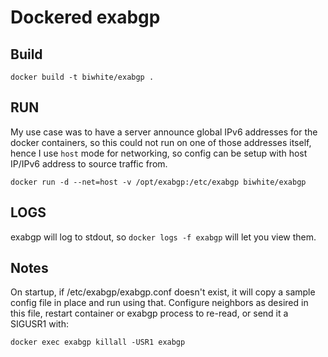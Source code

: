 # Dockered exabgp #

## Build ##

```
docker build -t biwhite/exabgp .
```

## RUN ##

My use case was to have a server announce global IPv6 addresses for the docker containers, so this could not run on one of those addresses itself, hence I use ```host``` mode for networking, so config can be setup with host IP/IPv6 address to source traffic from.
```
docker run -d --net=host -v /opt/exabgp:/etc/exabgp biwhite/exabgp
```

## LOGS ##

exabgp will log to stdout, so ```docker logs -f exabgp``` will let you view them.

## Notes ##

On startup, if /etc/exabgp/exabgp.conf doesn't exist, it will copy a sample config file in place and run using that.
Configure neighbors as desired in this file, restart container or exabgp process to re-read, or send it a SIGUSR1 with:
```
docker exec exabgp killall -USR1 exabgp
```
